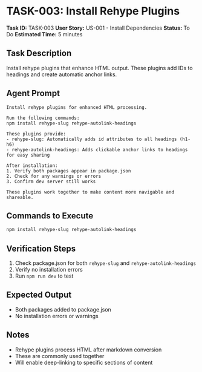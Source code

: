 # TASK-003: Install Rehype Plugins

**Task ID:** TASK-003
**User Story:** US-001 - Install Dependencies
**Status:** To Do
**Estimated Time:** 5 minutes

## Task Description

Install rehype plugins that enhance HTML output. These plugins add IDs to headings and create automatic anchor links.

## Agent Prompt

```
Install rehype plugins for enhanced HTML processing.

Run the following commands:
npm install rehype-slug rehype-autolink-headings

These plugins provide:
- rehype-slug: Automatically adds id attributes to all headings (h1-h6)
- rehype-autolink-headings: Adds clickable anchor links to headings for easy sharing

After installation:
1. Verify both packages appear in package.json
2. Check for any warnings or errors
3. Confirm dev server still works

These plugins work together to make content more navigable and shareable.
```

## Commands to Execute

```bash
npm install rehype-slug rehype-autolink-headings
```

## Verification Steps

1. Check package.json for both `rehype-slug` and `rehype-autolink-headings`
2. Verify no installation errors
3. Run `npm run dev` to test

## Expected Output

- Both packages added to package.json
- No installation errors or warnings

## Notes

- Rehype plugins process HTML after markdown conversion
- These are commonly used together
- Will enable deep-linking to specific sections of content
